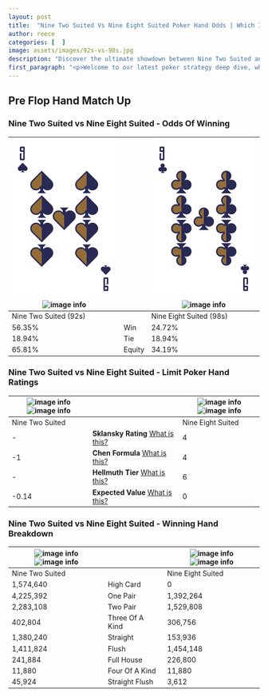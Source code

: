 ```yaml
---
layout: post
title:  "Nine Two Suited Vs Nine Eight Suited Poker Hand Odds | Which Is The Better Hand In Poker? A Complete Guide"
author: reece
categories: [  ]
image: assets/images/92s-vs-98s.jpg
description: "Discover the ultimate showdown between Nine Two Suited and Nine Eight Suited in poker! Uncover the odds, strategies, and scenarios where one hand triumphs over the other. Get ready to up your poker game with this thrilling analysis."
first_paragraph: "<p>Welcome to our latest poker strategy deep dive, where we're pitting two distinct hands against each other in a high-stakes showdown: Nine Two Suited vs Nine Eight Suited.</p><p>In the dynamic world of poker, every decision counts, and knowing which hand holds the upper hand is key to your success at the table.</p><p>In this article, we'll dissect these two hands, explore the scenarios where one dominates the other, and equip you with the knowledge to make strategic choices that can tip the odds in your favor.</p><p>Get ready to unravel the intriguing dynamics of these poker hands and elevate your game to new heights.</p>"
---
```




[comment]: # (sp0)

## Pre Flop Hand Match Up

<div class="table hand-ratings" markdown="1"> 



### Nine Two Suited vs Nine Eight Suited - Odds Of Winning


    
| ![image info](assets/images/hand1/9.png) ![image info](assets/images/hand1/2s.png) |  | ![image info](assets/images/hand2/9.png) ![image info](assets/images/hand2/8s.png) |
| -------- | -------- | -------- |
| Nine Two Suited (92s) |  | Nine Eight Suited (98s) |
| 56.35% | Win | 24.72% |
| 18.94% | Tie | 18.94% |
| 65.81% | Equity | 34.19% |




[comment]: # (sp1)



### Nine Two Suited vs Nine Eight Suited - Limit Poker Hand Ratings


    
| ![image info](https://www.riverpairs.com/assets/images/hand1/9.png) ![image info](https://www.riverpairs.com/assets/images/hand1/2s.png) |  | ![image info](https://www.riverpairs.com/assets/images/hand2/9.png) ![image info](https://www.riverpairs.com/assets/images/hand2/8s.png) |
| -------- | -------- | -------- |
| Nine Two Suited |  | Nine Eight Suited |
| - | **Sklansky Rating** [What is this?](/sklansky-rating-explained) | 4 |
| -1 | **Chen Formula** [What is this?](/chen-formula-explained) | 4 |
| - | **Hellmuth Tier** [What is this?](/Hellmuth-tier-explained) | 6 |
| -0.14 | **Expected Value** [What is this?](/expected-value-explained) | 0 |




[comment]: # (sp2)



### Nine Two Suited vs Nine Eight Suited - Winning Hand Breakdown


    
| ![image info](https://www.riverpairs.com/assets/images/hand1/9.png) ![image info](https://www.riverpairs.com/assets/images/hand1/2s.png) |  | ![image info](https://www.riverpairs.com/assets/images/hand2/9.png) ![image info](https://www.riverpairs.com/assets/images/hand2/8s.png) |
| -------- | -------- | -------- |
| Nine Two Suited |  | Nine Eight Suited |
| 1,574,640 | High Card | 0 |
| 4,225,392 | One Pair | 1,392,264 |
| 2,283,108 | Two Pair | 1,529,808 |
| 402,804 | Three Of A Kind | 306,756 |
| 1,380,240 | Straight | 153,936 |
| 1,411,824 | Flush | 1,454,148 |
| 241,884 | Full House | 226,800 |
| 11,880 | Four Of A Kind | 11,880 |
| 45,924 | Straight Flush | 3,612 |




[comment]: # (sp3)



</div>

[comment]: # (sp4)



[comment]: # (sp5)

